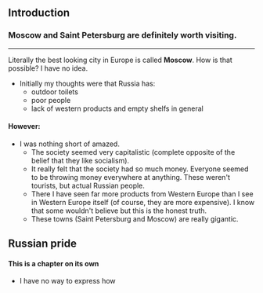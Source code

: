 ## Introduction
### Moscow and Saint Petersburg are definitely worth visiting.
----
Literally the best looking city in Europe is called **Moscow**. How is that possible? I have no idea.

- Initially my thoughts were that Russia has:
	- outdoor toilets
	- poor people
	- lack of western products and empty shelfs in general
#### However:
- I was nothing short of amazed.
	- The society seemed very capitalistic (complete opposite of the belief that they like socialism).
	- It really felt that the society had so much money. Everyone seemed to be throwing money everywhere at anything. These weren't tourists, but actual Russian people.
	- There I have seen far more products from Western Europe than I see in Western Europe itself (of course, they are more expensive). I know that some wouldn't believe but this is the honest truth.
	- These towns (Saint Petersburg and Moscow) are really gigantic. 

## Russian pride
#### This is a chapter on its own
- I have no way to express how 